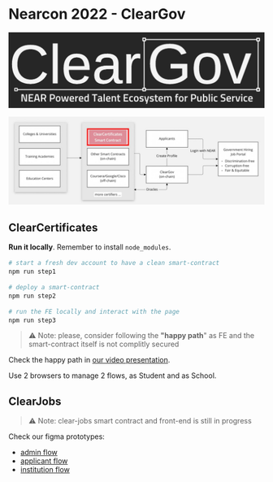 # Nearcon 2022 - ClearGov

![Logo](assets/logo.jpg)

![Flow](assets/flow.jpg)

## ClearCertificates

**Run it locally**. Remember to install `node_modules`.

```bash
# start a fresh dev account to have a clean smart-contract
npm run step1
```

```bash
# deploy a smart-contract
npm run step2
```

```bash
# run the FE locally and interact with the page
npm run step3
```

> ⚠️ Note: please, consider following the **"happy path**" as FE and the smart-contract itself is not complitly secured

Check the happy path in [our video presentation](https://youtu.be/qJgP7GQFPhM).

Use 2 browsers to manage 2 flows, as Student and as School.

## ClearJobs

> ⚠️ Note: clear-jobs smart contract and front-end is still in progress

Check our figma prototypes:

- [admin flow](https://www.figma.com/proto/9Kc1YBMOgweqyyVFlqirCG/clear-gov?page-id=0%3A1&node-id=5%3A77585&viewport=-209%2C1348%2C0.13&scaling=min-zoom&starting-point-node-id=5%3A77585&show-proto-sidebar=1)
- [applicant flow](https://www.figma.com/proto/9Kc1YBMOgweqyyVFlqirCG/clear-gov?page-id=0%3A1&node-id=187%3A11773&viewport=-209%2C1348%2C0.13&scaling=scale-down-width&starting-point-node-id=187%3A11773&show-proto-sidebar=1)
- [institution flow](https://www.figma.com/proto/9Kc1YBMOgweqyyVFlqirCG/clear-gov?page-id=0%3A1&node-id=118%3A10736&viewport=-209%2C1348%2C0.13&scaling=scale-down-width&starting-point-node-id=118%3A10736&show-proto-sidebar=1)
